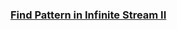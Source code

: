 ### [Find Pattern in Infinite Stream II](https://leetcode.com/problems/find-pattern-in-infinite-stream-ii)

